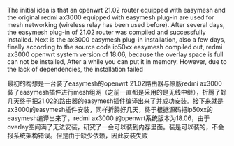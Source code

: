 The initial idea is that an openwrt 21.02 router equipped with easymesh and the original redmi ax3000 equipped with easymesh plug-in are used for mesh networking (wireless relay has been used before). After several days, the easymesh plug-in of 21.02 router was compiled and successfully installed. Next is the ax3000 easymesh plug-in installation, also a few days, finally according to the source code ip50xx easymesh compiled out, redmi ax3000 openwrt system version of 18.06, because the overlay space is full can not be installed, After a while you can put it in memory. However, due to the lack of dependencies, the installation failed

最初的构想是一台装了easymesh的openwrt 21.02路由器与原版redmi ax3000 装了easymesh插件进行mesh组网（之前一直都是采用的是无线中继），折腾了好几天终于把21.02的路由器的easymesh插件编译出来了并成功安装。接下来就是ax3000的easymesh插件安装，同样折腾好几天，终于根据源码把ip50xx的easymesh编译出来了，redmi ax3000 的openwrt系统版本为18.06，由于overlay空间满了无法安装，研究了一会可以装到内存里面。装是可以装的，不会报系统架构错误。但是由于缺少依赖，因此安装失败
